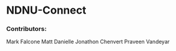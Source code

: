 # NDNU-Connect 

### Contributors: 

Mark Falcone
Matt Danielle
Jonathon Chenvert
Praveen Vandeyar


